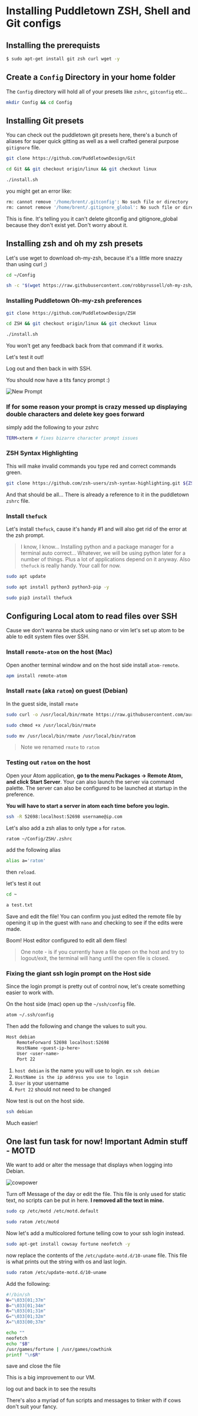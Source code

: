 # Installing Puddletown ZSH, Shell and Git configs

## Installing the prerequists

```bash
$ sudo apt-get install git zsh curl wget -y
```

## Create a `Config` Directory in your home folder

The `Config` directory will hold all of your presets like `zshrc`, `gitconfig` etc...

```bash
mkdir Config && cd Config
```

## Installing Git presets

You can check out the puddletown git presets here, there's a bunch of aliases for super quick gitting as well as a well crafted general purpose `gitignore` file.

```bash
git clone https://github.com/PuddletownDesign/Git

cd Git && git checkout origin/linux && git checkout linux

./install.sh
```

you might get an error like:

```bash
rm: cannot remove '/home/brent/.gitconfig': No such file or directory
rm: cannot remove '/home/brent/.gitignore_global': No such file or directory
```

This is fine. It's telling you it can't delete gitconfig and gitignore_global because they don't exist yet. Don't worry about it.

## Installing zsh and oh my zsh presets

Let's use wget to download oh-my-zsh, because it's a little more snazzy than using curl ;)

```bash
cd ~/Config

sh -c "$(wget https://raw.githubusercontent.com/robbyrussell/oh-my-zsh/master/tools/install.sh -O -)"
```

### Installing Puddletown Oh-my-zsh preferences

```bash
git clone https://github.com/PuddletownDesign/ZSH

cd ZSH && git checkout origin/linux && git checkout linux

./install.sh
```

You won't get any feedback back from that command if it works.

Let's test it out!

Log out and then back in with SSH.

You should now have a tits fancy prompt :)

![New Prompt](https://camo.githubusercontent.com/9c1563c047551662645cb7d74c34ef0ea1fb7587/687474703a2f2f74696e79696d672e696f2f692f4869314f4269782e706e67)

### If for some reason your prompt is crazy messed up displaying double characters and delete key goes forward

simply add the following to your zshrc

```bash
TERM=xterm # fixes bizarre character prompt issues
```

### ZSH Syntax Highlighting

This will make invalid commands you type red and correct commands green.

```bash
git clone https://github.com/zsh-users/zsh-syntax-highlighting.git ${ZSH_CUSTOM:-~/.oh-my-zsh/custom}/plugins/zsh-syntax-highlighting
```

And that should be all... There is already a reference to it in the puddletown `zshrc` file.

### Install `thefuck`

Let's install `thefuck`, cause it's handy #1 and will also get rid of the error at the zsh prompt.

> I know, I know... Installing python and a package manager for a terminal auto correct... Whatever, we will be using python later for a number of things. Plus a lot of applications depend on it anyway. Also `thefuck` is really handy. Your call for now.

```bash
sudo apt update

sudo apt install python3 python3-pip -y

sudo pip3 install thefuck
```

## Configuring Local atom to read files over SSH

Cause we don't wanna be stuck using nano or vim let's set up atom to be able to edit system files over SSH.

### Install `remote-atom` on the host (Mac)

Open another terminal window and on the host side install `atom-remote`.

```bash
apm install remote-atom
```

### Install `rmate` (aka `ratom`) on guest (Debian)

In the guest side, install `rmate`

```bash
sudo curl -o /usr/local/bin/rmate https://raw.githubusercontent.com/aurora/rmate/master/rmate

sudo chmod +x /usr/local/bin/rmate

sudo mv /usr/local/bin/rmate /usr/local/bin/ratom
```

> Note we renamed `rmate` to `ratom`

### Testing out `ratom` on the host

Open your Atom application, **go to the menu Packages -> Remote Atom, and click Start Server**. Your can also launch the server via command palette. The server can also be configured to be launched at startup in the preference.

**You will have to start a server in atom each time before you login.**

```bash
ssh -R 52698:localhost:52698 username@ip.com
```

Let's also add a zsh alias to only type `a` for `ratom`.

```bash
ratom ~/Config/ZSH/.zshrc
```

add the following alias

```bash
alias a='ratom'
```

then `reload`.

let's test it out

```bash
cd ~

a test.txt
```

Save and edit the file! You can confirm you just edited the remote file by opening it up in the guest with `nano` and checking to see if the edits were made.

Boom! Host editor configured to edit all dem files!

> One note - is if you currently have a file open on the host and try to logout/exit, the terminal will hang until the open file is closed.

### Fixing the giant ssh login prompt on the Host side

Since the login prompt is pretty out of control now, let's create something easier to work with.

On the host side (mac) open up the `~/ssh/config` file.

```bash
atom ~/.ssh/config
```

Then add the following and change the values to suit you.

```bash
Host debian
    RemoteForward 52698 localhost:52698
    HostName <guest-ip-here>
    User <user-name>
    Port 22
```

1.  `host debian` is the name you will use to login. ex `ssh debian`
2.  `HostName is the ip address you use to login`
3.  `User` is your username
4.  `Port 22` should not need to be changed

Now test is out on the host side.

```bash
ssh debian
```

Much easier!

## One last fun task for now! Important Admin stuff - MOTD

We want to add or alter the message that displays when logging into Debian.

![cowpower](http://tinyimg.io/i/rQ7iRQY.png)

Turn off Message of the day or edit the file. This file is only used for static text, no scripts can be put in here. **I removed all the text in mine.**

```bash
sudo cp /etc/motd /etc/motd.default

sudo ratom /etc/motd
```

Now let's add a multicolored fortune telling cow to your ssh login instead. 

```bash
sudo apt-get install cowsay fortune neofetch -y
```

now replace the contents of the  `/etc/update-motd.d/10-uname` file. This file is what prints out the string with os and last login.

```bash
sudo ratom /etc/update-motd.d/10-uname
```

Add the following:

```bash
#!/bin/sh
W="\033[01;37m"
B="\033[01;34m"
R="\033[01;31m" 
G="\033[01;32m"
X="\033[00;37m"

echo ""
neofetch
echo "$B"
/usr/games/fortune | /usr/games/cowthink
printf "\n$R"
```

save and close the file

This is a big improvement to our VM. 

log out and back in to see the results

There's also a myriad of fun scripts and messages to tinker with if cows don't suit your fancy.

